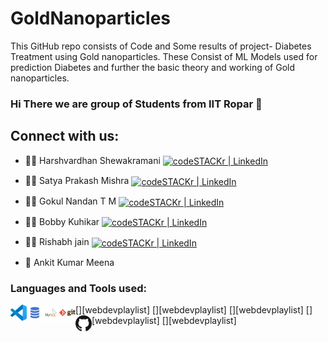 # GoldNanoparticles
This GitHub repo consists of Code and Some results of project- Diabetes Treatment using Gold nanoparticles. These Consist of ML Models used for prediction Diabetes and further the basic theory and working of Gold nanoparticles. 
### Hi There we are group of Students from IIT Ropar 👋

## Connect with us:
- 🤵‍♂️ Harshvardhan Shewakramani [<img align="center" alt="codeSTACKr | LinkedIn" width="22px" src="https://cdn.jsdelivr.net/npm/simple-icons@v3/icons/linkedin.svg" />](https://www.linkedin.com/in/harshvardhan-shewakramani-33b4b61b3)
- 👨‍💻 Satya Prakash Mishra [<img align="center" alt="codeSTACKr | LinkedIn" width="22px" src="https://cdn.jsdelivr.net/npm/simple-icons@v3/icons/linkedin.svg" />](https://www.linkedin.com/in/satya-mishra-)
- 🧛‍♂️ Gokul Nandan T M [<img align="center" alt="codeSTACKr | LinkedIn" width="22px" src="https://cdn.jsdelivr.net/npm/simple-icons@v3/icons/linkedin.svg" />](https://www.linkedin.com/in/gokulnandantm) 


- 🧑‍🔬 Bobby Kuhikar [<img align="center" alt="codeSTACKr | LinkedIn" width="22px" src="https://cdn.jsdelivr.net/npm/simple-icons@v3/icons/linkedin.svg" />](https://www.linkedin.com/in/bobby-kuhikar-b612a61b4)
- 🧑‍🎓 Rishabh jain [<img align="center" alt="codeSTACKr | LinkedIn" width="22px" src="https://cdn.jsdelivr.net/npm/simple-icons@v3/icons/linkedin.svg" />](https://www.linkedin.com/in/rishabh-jain-b992761b4)
- 👨‍ Ankit Kumar Meena 

### Languages and Tools used:

[<img align="left" alt="Visual Studio Code" width="26px" src="https://raw.githubusercontent.com/github/explore/80688e429a7d4ef2fca1e82350fe8e3517d3494d/topics/visual-studio-code/visual-studio-code.png" />][webdevplaylist]
[<img align="left" alt="SQL" width="26px" src="https://raw.githubusercontent.com/github/explore/80688e429a7d4ef2fca1e82350fe8e3517d3494d/topics/sql/sql.png" />][webdevplaylist]
[<img align="left" alt="MySQL" width="26px" src="https://raw.githubusercontent.com/github/explore/80688e429a7d4ef2fca1e82350fe8e3517d3494d/topics/mysql/mysql.png" />][webdevplaylist]
[<img align="left" alt="Git" width="26px" src="https://raw.githubusercontent.com/github/explore/80688e429a7d4ef2fca1e82350fe8e3517d3494d/topics/git/git.png" />][webdevplaylist]
[<img align="left" alt="GitHub" width="26px" src="https://raw.githubusercontent.com/github/explore/78df643247d429f6cc873026c0622819ad797942/topics/github/github.png" />][webdevplaylist]
